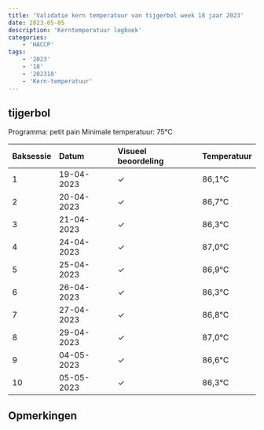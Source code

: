 ```yaml
---
title: 'Validatie kern temperatuur van tijgerbol week 18 jaar 2023'
date: 2023-05-05
description: 'Kerntemperatuur logboek'
categories:
    - 'HACCP'
tags:
    - '2023'
    - '18'
    - '202318'
    - 'Kern-temperatuur'
---
```


## tijgerbol

Programma: petit pain
Minimale temperatuur: 75°C

| Baksessie | Datum | Visueel beoordeling | Temperatuur |
|:---|:---|:---|:---|
| 1 | 19-04-2023 | &check; | 86,1°C |
| 2 | 20-04-2023 | &check; | 86,7°C |
| 3 | 21-04-2023 | &check; | 86,3°C |
| 4 | 24-04-2023 | &check; | 87,0°C |
| 5 | 25-04-2023 | &check; | 86,9°C |
| 6 | 26-04-2023 | &check; | 86,3°C |
| 7 | 27-04-2023 | &check; | 86,8°C |
| 8 | 29-04-2023 | &check; | 87,0°C |
| 9 | 04-05-2023 | &check; | 86,6°C |
| 10 | 05-05-2023 | &check; | 86,3°C |

## Opmerkingen


